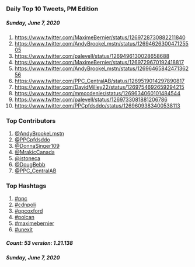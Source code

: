 ### Daily Top 10 Tweets, PM Edition
##### Sunday, June 7, 2020
 1) https://www.twitter.com/MaximeBernier/status/1269728730882211840
 2) https://www.twitter.com/AndyBrookeLmstn/status/1269462630047125505
 3) https://www.twitter.com/palevell/status/1269496130028658688
 4) https://www.twitter.com/MaximeBernier/status/1269729670192418817
 5) https://www.twitter.com/AndyBrookeLmstn/status/1269646584247136256
 6) https://www.twitter.com/PPC_CentralAB/status/1269519014297890817
 7) https://www.twitter.com/DavidMilley22/status/1269754692659294215
 8) https://www.twitter.com/mmccdenier/status/1269634060101484544
 9) https://www.twitter.com/palevell/status/1269733081881206786
10) https://www.twitter.com/PPCpfdsddo/status/1269609383400538113

### Top Contributors
  1) [@AndyBrookeLmstn](https://www.twitter.com/AndyBrookeLmstn)
  2) [@PPCpfdsddo](https://www.twitter.com/PPCpfdsddo)
  3) [@DonnaSinger109](https://www.twitter.com/DonnaSinger109)
  4) [@MrakicCanada](https://www.twitter.com/MrakicCanada)
  5) [@istoneca](https://www.twitter.com/istoneca)
  6) [@DougBebb](https://www.twitter.com/DougBebb)
  7) [@PPC_CentralAB](https://www.twitter.com/PPC_CentralAB)


### Top Hashtags

  1) [#ppc](https://www.twitter.com/hashtag/ppc)
  2) [#cdnpoli](https://www.twitter.com/hashtag/cdnpoli)
  3) [#ppcoxford](https://www.twitter.com/hashtag/ppcoxford)
  4) [#polcan](https://www.twitter.com/hashtag/polcan)
  5) [#maximebernier](https://www.twitter.com/hashtag/maximebernier)
  6) [#unexit](https://www.twitter.com/hashtag/unexit)

##### Count: 53	version: 1.21.138
##### Sunday, June 7, 2020

